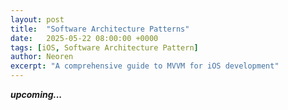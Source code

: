 ```yaml
---
layout: post
title:  "Software Architecture Patterns"
date:   2025-05-22 08:00:00 +0000
tags: [iOS, Software Architecture Pattern]
author: Neoren
excerpt: "A comprehensive guide to MVVM for iOS development"
---
```

**_upcoming..._**
